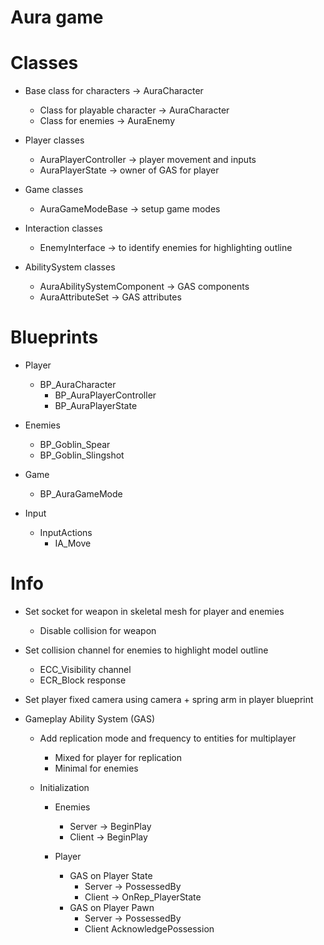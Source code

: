 # Aura game

# Classes
* Base class for characters -> AuraCharacter
  * Class for playable character -> AuraCharacter
  * Class for enemies -> AuraEnemy

* Player classes
  * AuraPlayerController -> player movement and inputs
  * AuraPlayerState -> owner of GAS for player

* Game classes
  * AuraGameModeBase -> setup game modes

* Interaction classes
  * EnemyInterface -> to identify enemies for highlighting outline

* AbilitySystem classes
  * AuraAbilitySystemComponent -> GAS components
  * AuraAttributeSet -> GAS attributes

# Blueprints
  * Player
    * BP_AuraCharacter
      * BP_AuraPlayerController
      * BP_AuraPlayerState

  * Enemies
    * BP_Goblin_Spear
    * BP_Goblin_Slingshot

  * Game
    * BP_AuraGameMode

  * Input
    * InputActions
      * IA_Move

# Info
* Set socket for weapon in skeletal mesh for player and enemies
  * Disable collision for weapon

* Set collision channel for enemies to highlight model outline
  * ECC_Visibility channel
  * ECR_Block response

* Set player fixed camera using camera + spring arm in player blueprint

* Gameplay Ability System (GAS)
  * Add replication mode and frequency to entities for multiplayer
    * Mixed for player for replication
    * Minimal for enemies

  * Initialization
    * Enemies
      * Server -> BeginPlay
      * Client -> BeginPlay

    * Player
      * GAS on Player State
        * Server -> PossessedBy
        * Client -> OnRep_PlayerState
      * GAS on Player Pawn
        * Server -> PossessedBy
        * Client AcknowledgePossession